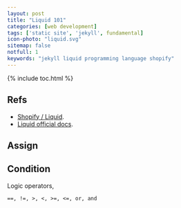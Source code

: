 ```yaml
---
layout: post
title: "Liquid 101"
categories: [web development]
tags: ['static site', 'jekyll', fundamental]
icon-photo: "liquid.svg"
sitemap: false
notfull: 1
keywords: "jekyll liquid programming language shopify"
---
```


{% include toc.html %}

## Refs

- [Shopify / Liquid](https://shopify.github.io/liquid/).
- [Liquid official docs](https://shopify.dev/docs/liquid).

## Assign


## Condition

Logic operators,

~~~ liquid
==, !=, >, <, >=, <=, or, and
~~~


